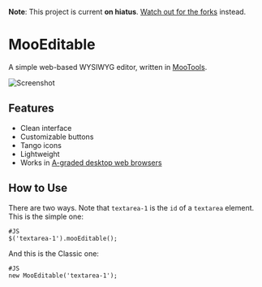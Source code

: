 **Note**: This project is current **on hiatus**. [Watch out for the forks](https://github.com/cheeaun/mooeditable/network) instead.

MooEditable
===========

A simple web-based WYSIWYG editor, written in [MooTools](http://mootools.net/).

![Screenshot](http://cheeaun.github.com/mooeditable/mooeditable-screenshot.png)

Features
--------

* Clean interface
* Customizable buttons
* Tango icons
* Lightweight
* Works in [A-graded desktop web browsers](http://developer.yahoo.com/yui/articles/gbs/)

How to Use
----------

There are two ways. Note that `textarea-1` is the `id` of a `textarea` element. This is the simple one:

	#JS
	$('textarea-1').mooEditable();

And this is the Classic one:

	#JS
	new MooEditable('textarea-1');
